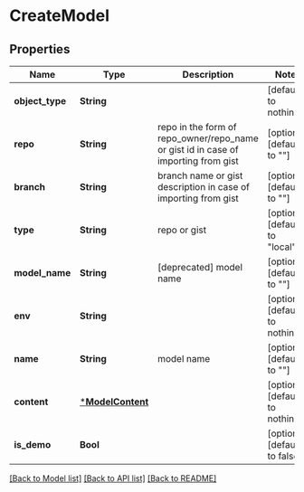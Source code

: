 # CreateModel


## Properties
Name | Type | Description | Notes
------------ | ------------- | ------------- | -------------
**object_type** | **String** |  | [default to nothing]
**repo** | **String** | repo in the form of repo_owner/repo_name or gist id in case of importing from gist | [optional] [default to ""]
**branch** | **String** | branch name or gist description in case of importing from gist | [optional] [default to ""]
**type** | **String** | repo or gist | [optional] [default to "local"]
**model_name** | **String** | [deprecated] model name | [optional] [default to ""]
**env** | **String** |  | [optional] [default to nothing]
**name** | **String** | model name | [optional] [default to ""]
**content** | [***ModelContent**](ModelContent.md) |  | [optional] [default to nothing]
**is_demo** | **Bool** |  | [optional] [default to false]


[[Back to Model list]](../README.md#models) [[Back to API list]](../README.md#api-endpoints) [[Back to README]](../README.md)


